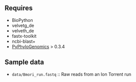 ## Requires
* BioPython
* velvetg_de
* velveth_de
* fastx-toolkit
* ncbi-blast+
* [PyPhyloGenomics](https://github.com/carlosp420/PyPhyloGenomics) > 0.3.4

## Sample data
*  ``data/Bmori_run.fastq`` :: Raw reads from an Ion Torrent run
